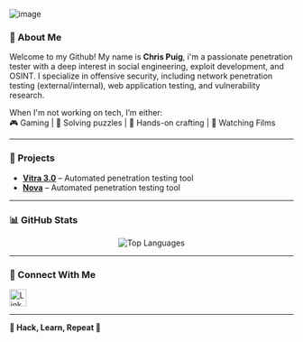 ![image](https://github.com/user-attachments/assets/c22d9fc3-46c8-452c-9ad0-8f8e13da4bc7)

### 🥷 About Me  
Welcome to my Github! My name is **Chris Puig**, i'm a passionate penetration tester with a deep interest in social engineering, exploit development, and OSINT. I specialize in offensive security, including network penetration testing (external/internal), web application testing, and vulnerability research.  

When I'm not working on tech, I’m either:  
🎮 Gaming | 🧩 Solving puzzles | 🔨 Hands-on crafting | 🍿 Watching Films

---

### 🚀 Projects  
- **[Vitra 3.0](https://github.com/Chris-Puig/Vitra)** – Automated penetration testing tool
- **[Nova](https://github.com/Chris-Puig/Nova)** – Automated penetration testing tool
---

### 📊 GitHub Stats  
<p align="center">
  <!-- GitHub Stats -->
<img src="https://github-readme-stats.vercel.app/api/top-langs/?username=Chris-Puig&layout=compact&theme=radical" alt="Top Languages" />
</p>

---

### 📡 Connect With Me
<p>
  <a href="https://www.linkedin.com/in/christopher-puig-58b072221" target="_blank">
    <img src="https://cdn-icons-png.flaticon.com/512/174/174857.png" alt="LinkedIn" width="30" style="margin-right: 10px;">
  </a>
</p>

---

**👾 Hack, Learn, Repeat 👾**  
